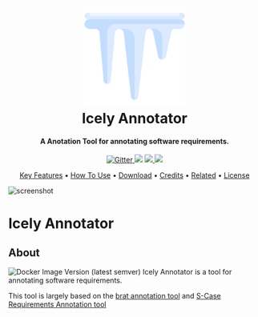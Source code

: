 <h1 align="center">
  <br>
  <a href="https://github.com/IcelyFramework/icely-annotator"><img src="document/icicle.png" alt="Icely Annotator" width="200"></a>
  <br>
  Icely Annotator
  <br>
</h1>

<h4 align="center">A Anotation Tool for annotating software requirements.</h4>

<p align="center">
  <a href="https://badge.fury.io/js/electron-markdownify">
    <img src="https://badge.fury.io/js/electron-markdownify.svg"
         alt="Gitter">
  </a>
  <a href="https://gitter.im/amitmerchant1990/electron-markdownify"><img src="https://badges.gitter.im/amitmerchant1990/electron-markdownify.svg"></a>
  <a href="https://saythanks.io/to/amitmerchant1990">
      <img src="https://img.shields.io/badge/SayThanks.io-%E2%98%BC-1EAEDB.svg">
  </a>
  <a href="https://www.paypal.me/AmitMerchant">
    <img src="https://img.shields.io/badge/$-donate-ff69b4.svg?maxAge=2592000&amp;style=flat">
  </a>
</p>

<p align="center">
  <a href="#key-features">Key Features</a> •
  <a href="#how-to-use">How To Use</a> •
  <a href="#download">Download</a> •
  <a href="#credits">Credits</a> •
  <a href="#related">Related</a> •
  <a href="#license">License</a>
</p>

![screenshot](document/demo.gif)


# Icely Annotator
## About
![Docker Image Version (latest semver)](https://img.shields.io/docker/v/icely/icely-annotator)
Icely Annotator is a tool for annotating software requirements.

This tool is largely based on the [brat annotation tool](http://brat.nlplab.org/) and [S-Case Requirements Annotation tool](https://github.com/s-case/requirements-annotation-tool)
